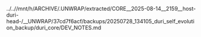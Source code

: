 ../..//mnt/h/ARCHIVE/.UNWRAP/extracted/CORE__2025-08-14__2159__host-duri-head-/__UNWRAP/37cd7f6acf/backups/20250728_134105_duri_self_evolution_backup/duri_core/DEV_NOTES.md